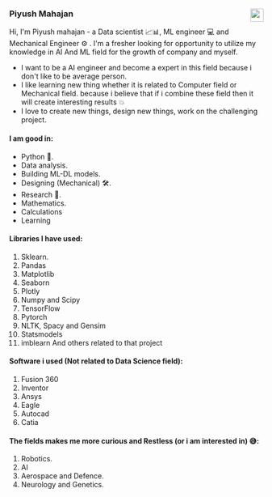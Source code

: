 ###  Piyush Mahajan [<img align = 'right' width = '26px' height = '26px' src = "https://user-images.githubusercontent.com/71897685/149906234-c0f1587b-49e5-4cbf-9034-a00f59ae2cf2.png" />][Linkedin]

Hi, I'm Piyush mahajan - a Data scientist 📈📊, ML engineer 💻 and Mechanical Engineer ⚙ . I'm a fresher looking for opportunity to utilize my knowledge in AI And ML field for the growth of company and myself.
- I want to be a AI engineer and become a expert in this field because i don't like to be average person.
- I like learning new thing whether it is related to Computer field or Mechanical field. because i believe that if i combine these field then it will create interesting results 💥
- I love to create new things, design new things, work on the challenging project.

#### I am good in:
- Python 🐍.
- Data analysis.
- Building ML-DL models.
- Designing (Mechanical) 🛠.
- Research 🚀.
- Mathematics.
- Calculations
- Learning 

#### Libraries I have used:
1. Sklearn.
2. Pandas
3. Matplotlib
4. Seaborn
5. Plotly
6. Numpy and Scipy
7. TensorFlow
8. Pytorch
9. NLTK, Spacy and Gensim
10. Statsmodels
11. imblearn
And others related to that project

#### Software i used (Not related to Data Science field):
1. Fusion 360
2. Inventor
3. Ansys
4. Eagle
5. Autocad
6. Catia

#### The fields makes me more curious and Restless (or i am interested in) 😅:
1. Robotics.
2. AI
3. Aerospace and Defence.
4. Neurology and Genetics.



[Linkedin]: https://www.linkedin.com/in/piyushmahajan98
